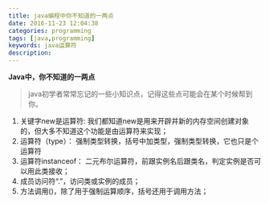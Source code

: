 ```yaml
---
title: java编程中你不知道的一两点
date: 2016-11-23 12:04:38
categories: programming
tags: [java,programming]
keywords: java运算符
description: 
---
```

**Java中，你不知道的一两点**

> java初学者常常忘记的一些小知识点，记得这些点可能会在某个时候帮到你。

<!--more-->

1. 关键字new是运算符: 我们都知道new是用来开辟并新的内存空间创建对象的，但大多不知道这个功能是由运算符来实现；
1. 运算符（type）： 强制类型转换，括号中加类型，强制类型转换，它也只是个运算符
2. 运算符instanceof： 二元布尔运算符，前跟实例名后跟类名，判定实例是否可以用此类接收；
3. 成员访问符“.”，访问类或实例的成员；
4. 方法调用()，除了用于强制运算顺序，括号还用于调用方法；